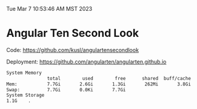 Tue Mar  7 10:53:46 AM MST 2023

# Angular Ten Second Look

Code: https://github.com/kusl/angulartensecondlook

Deployment: https://github.com/angularten/angularten.github.io

```bash
System Memory
               total        used        free      shared  buff/cache   available
Mem:           7.7Gi       2.6Gi       1.3Gi       262Mi       3.8Gi       4.5Gi
Swap:          7.7Gi       0.0Ki       7.7Gi
System Storage
1.1G	.
```
